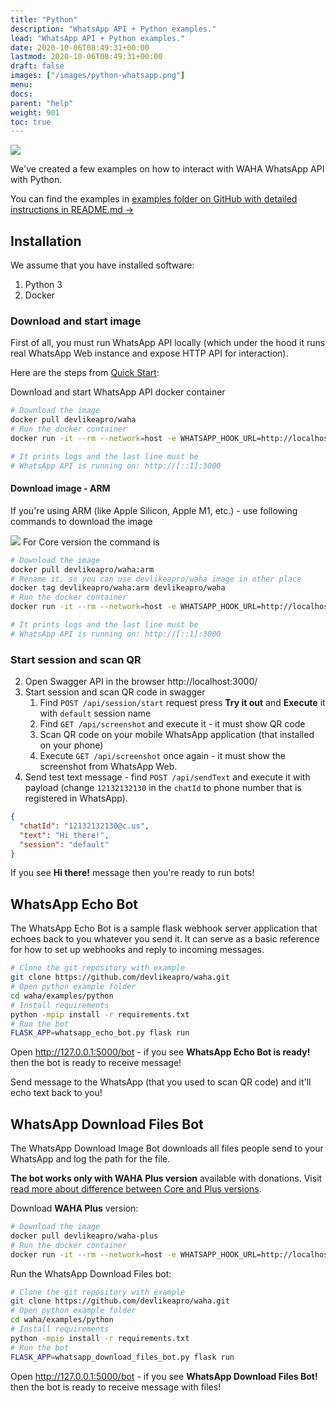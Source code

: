 ```yaml
---
title: "Python"
description: "WhatsApp API + Python examples."
lead: "WhatsApp API + Python examples."
date: 2020-10-06T08:49:31+00:00
lastmod: 2020-10-06T08:49:31+00:00
draft: false
images: ["/images/python-whatsapp.png"]
menu:
docs:
parent: "help"
weight: 901
toc: true
---
```


![](/images/python-whatsapp.png)

We've created a few examples on how to interact with WAHA WhatsApp API with Python.

You can find the examples in [examples folder on GitHub with detailed instructions in README.md ->](https://github.com/devlikeapro/waha/tree/core/examples/python)

## Installation

We assume that you have installed software:

1. Python 3
2. Docker

### Download and start image

First of all, you must run WhatsApp API locally (which under the hood it
runs real WhatsApp Web instance and expose HTTP API for interaction).

Here are the steps from
[Quick Start](https://waha.devlike.pro/docs/overview/quick-start/):

Download and start WhatsApp API docker container

```bash
# Download the image
docker pull devlikeapro/waha
# Run the docker container
docker run -it --rm --network=host -e WHATSAPP_HOOK_URL=http://localhost:5000/bot -e "WHATSAPP_HOOK_EVENTS=*" --name waha devlikeapro/waha

# It prints logs and the last line must be
# WhatsApp API is running on: http://[::1]:3000
```

#### Download image - ARM

If you're using ARM (like Apple Silicon, Apple M1, etc.) - use following
commands to download the image

![](/images/versions/core.png) For Core version the command is

```bash
# Download the image
docker pull devlikeapro/waha:arm
# Rename it, so you can use devlikeapro/waha image in other place
docker tag devlikeapro/waha:arm devlikeapro/waha
# Run the docker container
docker run -it --rm --network=host -e WHATSAPP_HOOK_URL=http://localhost:5000/bot -e "WHATSAPP_HOOK_EVENTS=*" --name waha devlikeapro/waha

# It prints logs and the last line must be
# WhatsApp API is running on: http://[::1]:3000
```

### Start session and scan QR

2. Open Swagger API in the browser http://localhost:3000/
3. Start session and scan QR code in swagger
   1. Find `POST /api/session/start` request press **Try it out** and
      **Execute** it with `default` session name
   2. Find `GET /api/screenshot` and execute it - it must show QR code
   3. Scan QR code on your mobile WhatsApp application (that installed on your
      phone)
   4. Execute `GET /api/screenshot` once again - it must show the screenshot
      from WhatsApp Web.
4. Send test text message - find `POST /api/sendText` and execute it with
   payload (change `12132132130` in the `chatId` to phone number that is
   registered in WhatsApp).

```json
{
  "chatId": "12132132130@c.us",
  "text": "Hi there!",
  "session": "default"
}
```

If you see **Hi there!** message then you're ready to run bots!

## WhatsApp Echo Bot

The WhatsApp Echo Bot is a sample flask webhook server application that echoes
back to you whatever you send it. It can serve as a basic reference for how to
set up webhooks and reply to incoming messages.

```bash
# Clone the git repository with example
git clone https://github.com/devlikeapro/waha.git
# Open python example folder
cd waha/examples/python
# Install requirements
python -mpip install -r requirements.txt
# Run the bot
FLASK_APP=whatsapp_echo_bot.py flask run
```

Open http://127.0.0.1:5000/bot - if you see **WhatsApp Echo Bot is ready!** then
the bot is ready to receive message!

Send message to the WhatsApp (that you used to scan QR code) and it'll echo text
back to you!

## WhatsApp Download Files Bot

The WhatsApp Download Image Bot downloads all files people send to your WhatsApp
and log the path for the file.

**The bot works only with WAHA Plus version** available with donations. Visit
[read more about difference between Core and Plus versions](https://waha.devlike.pro/docs/how-to/plus-version/).

Download **WAHA Plus** version:

```bash
# Download the image
docker pull devlikeapro/waha-plus
# Run the docker container
docker run -it --rm --network=host -e WHATSAPP_HOOK_URL=http://localhost:5000/bot -e "WHATSAPP_HOOK_EVENTS=*" --name waha devlikeapro/waha-plus
```

Run the WhatsApp Download Files bot:

```bash
# Clone the git repository with example
git clone https://github.com/devlikeapro/waha.git
# Open python example folder
cd waha/examples/python
# Install requirements
python -mpip install -r requirements.txt
# Run the bot
FLASK_APP=whatsapp_download_files_bot.py flask run
```

Open http://127.0.0.1:5000/bot - if you see **WhatsApp Download Files Bot!**
then the bot is ready to receive message with files!


